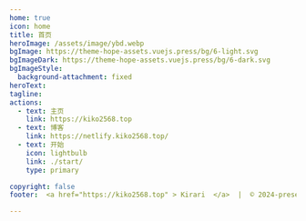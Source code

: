 ```yaml
---
home: true
icon: home
title: 首页
heroImage: /assets/image/ybd.webp
bgImage: https://theme-hope-assets.vuejs.press/bg/6-light.svg
bgImageDark: https://theme-hope-assets.vuejs.press/bg/6-dark.svg
bgImageStyle:
  background-attachment: fixed
heroText: 
tagline: 
actions:
  - text: 主页 
    link: https://kiko2568.top
  - text: 博客
    link: https://netlify.kiko2568.top/
  - text: 开始
    icon: lightbulb
    link: ./start/
    type: primary

copyright: false
footer:  <a href="https://kiko2568.top" > Kirari  </a>  |  © 2024-present <br><a href="https://beian.miit.gov.cn/" target="_blank">桂ICP备2024029447号-1</a>

---
```

